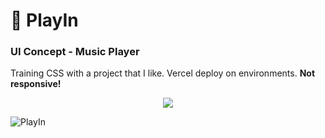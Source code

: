 # 🎵 PlayIn

### UI Concept - Music Player

Training CSS with a project that I like. Vercel deploy on environments. **Not responsive!**

<p align="center">
  
  <img src="https://user-images.githubusercontent.com/75103144/110166517-41c60500-7dd3-11eb-9417-2b83c6b4c370.png">
  
</p>

![PlayIn](https://user-images.githubusercontent.com/75103144/110166383-075c6800-7dd3-11eb-877b-af165b1fa281.PNG)
